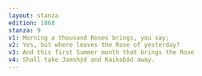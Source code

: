 ```yaml
---
layout: stanza
edition: 1868
stanza: 9
v1: Morning a thousand Roses brings, you say;
v2: Yes, but where leaves the Rose of yesterday?
v3: And this first Summer month that brings the Rose
v4: Shall take Jamshýd and Kaikobád away.
---
```

